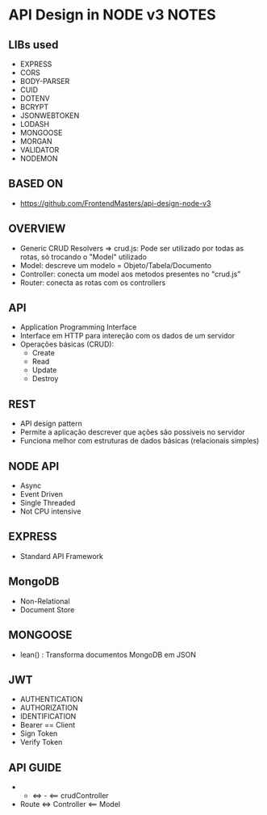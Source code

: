 # API Design in NODE v3 NOTES

## LIBs used

- EXPRESS
- CORS
- BODY-PARSER
- CUID
- DOTENV
- BCRYPT
- JSONWEBTOKEN
- LODASH
- MONGOOSE
- MORGAN
- VALIDATOR
- NODEMON

## BASED ON

- https://github.com/FrontendMasters/api-design-node-v3

## OVERVIEW

- Generic CRUD Resolvers => crud.js: Pode ser utilizado por todas as rotas, só trocando o "Model" utilizado
- Model: descreve um modelo = Objeto/Tabela/Documento
- Controller: conecta um model aos metodos presentes no "crud.js"
- Router: conecta as rotas com os controllers

## API

- Application Programming Interface
- Interface em HTTP para intereção com os dados de um servidor
- Operações básicas (CRUD):
  - Create
  - Read
  - Update
  - Destroy

## REST

- API design pattern
- Permite a aplicação descrever que ações são possiveis no servidor
- Funciona melhor com estruturas de dados básicas (relacionais simples)

## NODE API

- Async
- Event Driven
- Single Threaded
- Not CPU intensive
  
## EXPRESS

- Standard API Framework
  
## MongoDB

- Non-Relational
- Document Store

## MONGOOSE 

- lean() : Transforma documentos MongoDB em JSON

## JWT

- AUTHENTICATION
- AUTHORIZATION
- IDENTIFICATION
- Bearer == Client
- Sign Token
- Verify Token

## API GUIDE

-   -   <=>     -      <== crudController
- Route <=> Controller <== Model